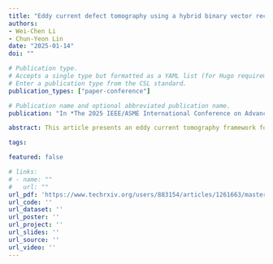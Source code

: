 ```yaml
---
title: "Eddy current defect tomography using a hybrid binary vector recovery algorithm"
authors:
- Wei-Chen Li
- Chun-Yeon Lin
date: "2025-01-14"
doi: ""

# Publication type.
# Accepts a single type but formatted as a YAML list (for Hugo requirements).
# Enter a publication type from the CSL standard.
publication_types: ["paper-conference"]

# Publication name and optional abbreviated publication name.
publication: "In *The 2025 IEEE/ASME International Conference on Advanced Intelligent Mechatronics*"

abstract: This article presents an eddy current tomography framework for imaging defects in metal structures. The tomography problem is formulated as a linear inverse problem with a binary solution vector. A Bayesian approach is utilized, incorporating a binary-inducing prior and determining the posterior probability conditioned on the measurements. Since recovering binary vectors from underdetermined linear measurements is NP-hard, an approximation to the true posterior is obtained by minimizing a (KL) divergence. Alternatively, a convex optimization approach relaxes the binary constraint and applies (ADMM) to compute a solution. The convergence of both algorithms is proven. To improve computational efficiency, the two algorithms are cascaded and augmented with a decomposition technique to form a hybrid algorithm. The proposed framework is validated experimentally with a prototype eddy current sensing probe, demonstrating the ability to image defects as small as 1 mm at various depths using a sensor array with 4 mm spacing.

tags:

featured: false

# links:
# - name: ""
#   url: ""
url_pdf: 'https://www.techrxiv.org/users/883154/articles/1261663/master/file/data/Eddy%20Current%20Defect%20Tomography%20Using%20a%20Hybrid%20Binary%20Vector%20Recovery%20Algorithm/Eddy%20Current%20Defect%20Tomography%20Using%20a%20Hybrid%20Binary%20Vector%20Recovery%20Algorithm.pdf'
url_code: ''
url_dataset: ''
url_poster: ''
url_project: ''
url_slides: ''
url_source: ''
url_video: ''
---
```

